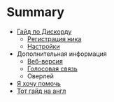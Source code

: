 # Summary

* [Гайд по Дискорду](README.md)
   * [Регистрация ника](main/registratsiya_nika.md)
   * [Настройки](main/settings.md)
* Дополнительная информация
   * [Веб-версия](dop/browser.md)
   * [Голосовая связь](dop/voice.md)
   * Оверлей
* [Я хочу помочь](ya_hochu_pomoch.md)
* [Тот гайд на англ](chapter1.md)

